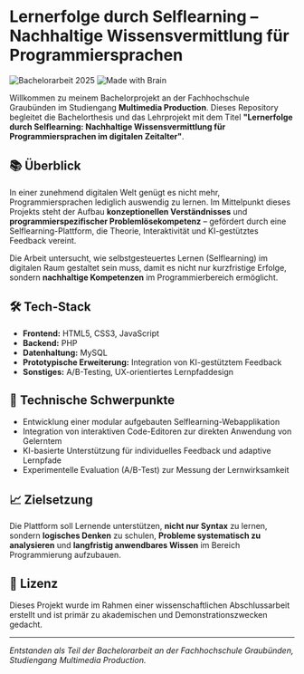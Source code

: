 # Lernerfolge durch Selflearning – Nachhaltige Wissensvermittlung für Programmiersprachen

![Bachelorarbeit 2025](https://img.shields.io/badge/Bachelorarbeit-2025-blue) ![Made with Brain](https://img.shields.io/badge/Made%20with%20%F0%9F%A7%A0-brightgreen)

Willkommen zu meinem Bachelorprojekt an der Fachhochschule Graubünden im Studiengang **Multimedia Production**. Dieses Repository begleitet die Bachelorthesis und das Lehrprojekt mit dem Titel **"Lernerfolge durch Selflearning: Nachhaltige Wissensvermittlung für Programmiersprachen im digitalen Zeitalter"**.

## 📚 Überblick

In einer zunehmend digitalen Welt genügt es nicht mehr, Programmiersprachen lediglich auswendig zu lernen. Im Mittelpunkt dieses Projekts steht der Aufbau **konzeptionellen Verständnisses** und **programmierspezifischer Problemlösekompetenz** – gefördert durch eine Selflearning-Plattform, die Theorie, Interaktivität und KI-gestütztes Feedback vereint.

Die Arbeit untersucht, wie selbstgesteuertes Lernen (Selflearning) im digitalen Raum gestaltet sein muss, damit es nicht nur kurzfristige Erfolge, sondern **nachhaltige Kompetenzen** im Programmierbereich ermöglicht.

## 🛠️ Tech-Stack

- **Frontend:** HTML5, CSS3, JavaScript
- **Backend:** PHP
- **Datenhaltung:** MySQL
- **Prototypische Erweiterung:** Integration von KI-gestütztem Feedback
- **Sonstiges:** A/B-Testing, UX-orientiertes Lernpfaddesign

## 🔧 Technische Schwerpunkte

- Entwicklung einer modular aufgebauten Selflearning-Webapplikation
- Integration von interaktiven Code-Editoren zur direkten Anwendung von Gelerntem
- KI-basierte Unterstützung für individuelles Feedback und adaptive Lernpfade
- Experimentelle Evaluation (A/B-Test) zur Messung der Lernwirksamkeit

## 📈 Zielsetzung

Die Plattform soll Lernende unterstützen, **nicht nur Syntax** zu lernen, sondern **logisches Denken** zu schulen, **Probleme systematisch zu analysieren** und **langfristig anwendbares Wissen** im Bereich Programmierung aufzubauen.

## 📃 Lizenz

Dieses Projekt wurde im Rahmen einer wissenschaftlichen Abschlussarbeit erstellt und ist primär zu akademischen und Demonstrationszwecken gedacht.

---

_Entstanden als Teil der Bachelorarbeit an der Fachhochschule Graubünden, Studiengang Multimedia Production._
